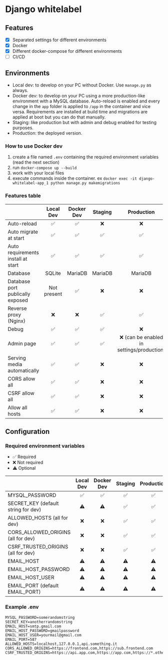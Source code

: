 # Django whitelabel

## Features

- [x] Separated settings for different environments
- [x] Docker
- [x] Different docker-compose for different environments
- [ ] CI/CD

## Environments

- Local dev: to develop on your PC without Docker. Use `manage.py` as always.
- Docker dev: to develop on your PC using a more production-like environment with a MySQL database. Auto-reload is enabled and every change in the `app` folder is applied to `/app` in the container and vice versa. Requirements are installed at build time and migrations are applied at boot but you can do that manually.
- Staging: like production but with admin and debug enabled for testing purposes.
- Production: the deployed version.

### How to use Docker dev

1. create a file named `.env` containing the required environment variables (read the next section)
2. run `docker-compose up --build`
3. work with your local files
4. execute commands inside the container. ex `docker exec -it django-whitelabel-app_1 python manage.py makemigrations`

### Features table

|                                    |  Local Dev  | Docker Dev | Staging |                 Production                 |
| ---------------------------------- | :---------: | :--------: | :-----: | :----------------------------------------: |
| Auto-reload                        |     ✅      |     ✅     |   ❌    |                     ❌                     |
| Auto migrate at start              |     ✅      |     ✅     |   ✅    |                     ✅                     |
| Auto requirements install at start |     ✅      |     ✅     |   ✅    |                     ✅                     |
| Database                           |   SQLite    |  MariaDB   | MariaDB |                  MariaDB                   |
| Database port publically exposed   | Not present |     ✅     |   ❌    |                     ❌                     |
| Reverse proxy (Nginx)              |     ❌      |     ❌     |   ✅    |                     ✅                     |
| Debug                              |     ✅      |     ✅     |   ✅    |                     ❌                     |
| Admin page                         |     ✅      |     ✅     |   ✅    | ❌ (can be enabled in settings/production) |
| Serving media automatically        |     ✅      |     ✅     |   ❌    |                     ❌                     |
| CORS allow all                     |     ✅      |     ✅     |   ❌    |                     ❌                     |
| CSRF allow all                     |     ✅      |     ✅     |   ❌    |                     ❌                     |
| Allow all hosts                    |     ✅      |     ✅     |   ❌    |                     ❌                     |

## Configuration

### Required environment variables

- ✅ Required
- ❌ Not required
- ⚠️ Optional

|                                     | Local Dev | Docker Dev | Staging | Production |
| ----------------------------------- | :-------: | :--------: | :-----: | :--------: |
| MYSQL_PASSWORD                      |    ✅     |     ✅     |   ✅    |     ✅     |
| SECRET_KEY (default string for dev) |    ⚠️     |     ⚠️     |   ✅    |     ✅     |
| ALLOWED_HOSTS (all for dev)         |    ❌     |     ❌     |   ✅    |     ✅     |
| CORS_ALLOWED_ORIGINS (all for dev)  |    ❌     |     ❌     |   ✅    |     ✅     |
| CSRF_TRUSTED_ORIGINS (all for dev)  |    ❌     |     ❌     |   ✅    |     ✅     |
| EMAIL_HOST                          |    ⚠️     |     ⚠️     |   ⚠️    |     ⚠️     |
| EMAIL_HOST_PASSWORD                 |    ⚠️     |     ⚠️     |   ⚠️    |     ⚠️     |
| EMAIL_HOST_USER                     |    ⚠️     |     ⚠️     |   ⚠️    |     ⚠️     |
| EMAIL_PORT (default EMAIL_PORT)     |    ⚠️     |     ⚠️     |   ⚠️    |     ⚠️     |

### Example .env

```
MYSQL_PASSWORD=somerandomstring
SECRET_KEY=anotherrandomstring
EMAIL_HOST=smtp.gmail.com
EMAIL_HOST_PASSWORD=gmailpassword
EMAIL_HOST_USER=yourmail@gmail.com
EMAIL_PORT=587
ALLOWED_HOSTS=localhost,127.0.0.1,api.something.it
CORS_ALLOWED_ORIGINS=https://frontend.com,https://sub.frontend.com
CSRF_TRUSTED_ORIGINS=https://api.app.com,https://app.com,https://*.otherdomain.com
```
